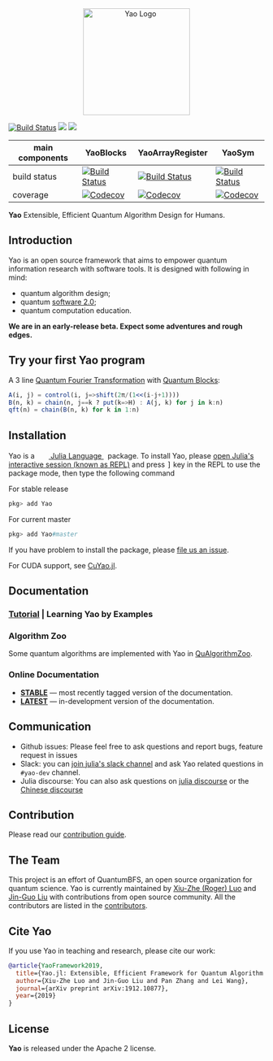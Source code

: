 <div align="center"> <img
src="http://yaoquantum.org/assets/images/logo.png"
alt="Yao Logo" width="210"></img>
</div>


[![Build Status](https://travis-ci.org/QuantumBFS/Yao.jl.svg?branch=master)](https://travis-ci.org/QuantumBFS/Yao.jl)
[![](https://img.shields.io/badge/docs-stable-blue.svg)](https://QuantumBFS.github.io/Yao.jl/stable)
[![](https://img.shields.io/badge/docs-latest-blue.svg)](https://QuantumBFS.github.io/Yao.jl/latest)

| main components | YaoBlocks | YaoArrayRegister | YaoSym |
| ----------   | --------- | ---------------- | ------ |
| build status | [![Build Status](https://travis-ci.com/QuantumBFS/YaoBlocks.jl.svg?branch=master)](https://travis-ci.com/QuantumBFS/YaoBlocks.jl) | [![Build Status](https://travis-ci.com/QuantumBFS/YaoArrayRegister.jl.svg?branch=master)](https://travis-ci.com/QuantumBFS/YaoArrayRegister.jl) | [![Build Status](https://travis-ci.com/QuantumBFS/YaoArrayRegister.jl.svg?branch=master)](https://travis-ci.com/QuantumBFS/YaoArrayRegister.jl) |
| coverage     | [![Codecov](https://codecov.io/gh/QuantumBFS/YaoBlocks.jl/branch/master/graph/badge.svg)](https://codecov.io/gh/QuantumBFS/YaoBlocks.jl) | [![Codecov](https://codecov.io/gh/QuantumBFS/YaoArrayRegister.jl/branch/master/graph/badge.svg)](https://codecov.io/gh/QuantumBFS/YaoArrayRegister.jl) | [![Codecov](https://codecov.io/gh/QuantumBFS/YaoSym.jl/branch/master/graph/badge.svg)](https://codecov.io/gh/QuantumBFS/YaoSym.jl) |


**Yao** Extensible, Efficient Quantum Algorithm Design for Humans.

## Introduction

Yao is an open source framework that aims to empower quantum information research with software tools. It is designed with following in mind:

- quantum algorithm design;
- quantum [software 2.0](https://medium.com/@karpathy/software-2-0-a64152b37c35);
- quantum computation education.

**We are in an early-release beta. Expect some adventures and rough edges.**

## Try your first Yao program

A 3 line [Quantum Fourier Transformation](http://tutorials.yaoquantum.org/dev/generated/quick-start/2.qft-phase-estimation/#example-qft-1) with [Quantum Blocks](http://docs.yaoquantum.org/dev/man/blocks.html):

```julia
A(i, j) = control(i, j=>shift(2π/(1<<(i-j+1))))
B(n, k) = chain(n, j==k ? put(k=>H) : A(j, k) for j in k:n)
qft(n) = chain(B(n, k) for k in 1:n)
```

## Installation

<p>
Yao is a &nbsp;
    <a href="https://julialang.org">
        <img src="https://julialang.org/favicon.ico" width="16em">
        Julia Language
    </a>
    &nbsp; package. To install Yao,
    please <a href="https://docs.julialang.org/en/v1/manual/getting-started/">open
    Julia's interactive session (known as REPL)</a> and press <kbd>]</kbd> key in the REPL to use the package mode, then type the following command
</p>

For stable release

```julia
pkg> add Yao
```

For current master

```julia
pkg> add Yao#master
```

If you have problem to install the package, please [file us an issue](https://github.com/QuantumBFS/Yao.jl/issues/new).

For CUDA support, see [CuYao.jl](https://github.com/QuantumBFS/CuYao.jl).

## Documentation

### [Tutorial](https://tutorials.yaoquantum.org) | Learning Yao by Examples

### Algorithm Zoo

Some quantum algorithms are implemented with Yao in [QuAlgorithmZoo](https://github.com/QuantumBFS/QuAlgorithmZoo.jl).

### Online Documentation

- [**STABLE**](https://quantumbfs.github.io/Yao.jl/stable) — most recently tagged version of the documentation.
- [**LATEST**](https://quantumbfs.github.io/Yao.jl/latest) — in-development version of the documentation.

## Communication

- Github issues: Please feel free to ask questions and report bugs, feature request in issues
- Slack: you can [join julia's slack channel](https://slackinvite.julialang.org/) and ask Yao related questions in `#yao-dev` channel.
- Julia discourse: You can also ask questions on [julia discourse](https://discourse.julialang.org/) or the [Chinese discourse](https://discourse.juliacn.com/)

## Contribution

Please read our [contribution guide](https://github.com/QuantumBFS/Yao.jl/blob/master/CONTRIBUTING.md).

## The Team

This project is an effort of QuantumBFS, an open source organization for quantum science. Yao is currently maintained by [Xiu-Zhe (Roger) Luo](https://github.com/Roger-luo) and [Jin-Guo Liu](https://github.com/GiggleLiu) with contributions from open source community. All the contributors are listed in the [contributors](https://github.com/QuantumBFS/Yao.jl/graphs/contributors).

## Cite Yao
If you use Yao in teaching and research, please cite our work:

```bib
@article{YaoFramework2019,
  title={Yao.jl: Extensible, Efficient Framework for Quantum Algorithm Design},
  author={Xiu-Zhe Luo and Jin-Guo Liu and Pan Zhang and Lei Wang},
  journal={arXiv preprint arXiv:1912.10877},
  year={2019}
}
```

## License

**Yao** is released under the Apache 2 license.
